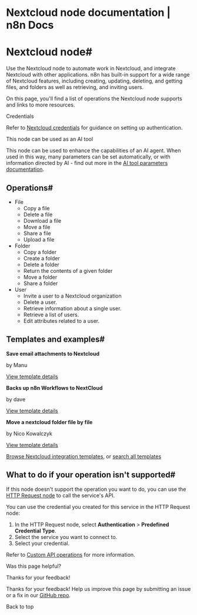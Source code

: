 # Nextcloud node documentation | n8n Docs

[ ](https://github.com/n8n-io/n8n-docs/edit/main/docs/integrations/builtin/app-nodes/n8n-nodes-base.nextcloud.md "Edit this page")

# Nextcloud node#

Use the Nextcloud node to automate work in Nextcloud, and integrate Nextcloud with other applications. n8n has built-in support for a wide range of Nextcloud features, including creating, updating, deleting, and getting files, and folders as well as retrieving, and inviting users. 

On this page, you'll find a list of operations the Nextcloud node supports and links to more resources.

Credentials

Refer to [Nextcloud credentials](../../credentials/nextcloud/) for guidance on setting up authentication. 

This node can be used as an AI tool

This node can be used to enhance the capabilities of an AI agent. When used in this way, many parameters can be set automatically, or with information directed by AI - find out more in the [AI tool parameters documentation](../../../../advanced-ai/examples/using-the-fromai-function/).

## Operations#

  * File
    * Copy a file
    * Delete a file
    * Download a file
    * Move a file
    * Share a file
    * Upload a file
  * Folder
    * Copy a folder
    * Create a folder
    * Delete a folder
    * Return the contents of a given folder
    * Move a folder
    * Share a folder
  * User
    * Invite a user to a Nextcloud organization
    * Delete a user.
    * Retrieve information about a single user.
    * Retrieve a list of users.
    * Edit attributes related to a user.

## Templates and examples#

**Save email attachments to Nextcloud**

by Manu

[View template details](https://n8n.io/workflows/1344-save-email-attachments-to-nextcloud/)

**Backs up n8n Workflows to NextCloud**

by dave

[View template details](https://n8n.io/workflows/175-backs-up-n8n-workflows-to-nextcloud/)

**Move a nextcloud folder file by file**

by Nico Kowalczyk

[View template details](https://n8n.io/workflows/1994-move-a-nextcloud-folder-file-by-file/)

[Browse Nextcloud integration templates](https://n8n.io/integrations/nextcloud/), or [search all templates](https://n8n.io/workflows/)

## What to do if your operation isn't supported#

If this node doesn't support the operation you want to do, you can use the [HTTP Request node](../../core-nodes/n8n-nodes-base.httprequest/) to call the service's API.

You can use the credential you created for this service in the HTTP Request node: 

  1. In the HTTP Request node, select **Authentication** > **Predefined Credential Type**.
  2. Select the service you want to connect to.
  3. Select your credential.

Refer to [Custom API operations](../../../custom-operations/) for more information.

Was this page helpful? 

Thanks for your feedback! 

Thanks for your feedback! Help us improve this page by submitting an issue or a fix in our [GitHub repo](https://github.com/n8n-io/n8n-docs). 

Back to top